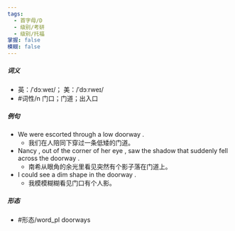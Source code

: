 ```yaml
---
tags:
  - 首字母/D
  - 级别/考研
  - 级别/托福
掌握: false
模糊: false
---
```

##### 词义
- 英：/ˈdɔːweɪ/； 美：/ˈdɔːrweɪ/
- #词性/n  门口；门道；出入口
##### 例句
- We were escorted through a low doorway .
	- 我们在人陪同下穿过一条低矮的门道。
- Nancy , out of the corner of her eye , saw the shadow that suddenly fell across the doorway .
	- 南希从眼角的余光里看见突然有个影子落在门道上。
- I could see a dim shape in the doorway .
	- 我模模糊糊看见门口有个人影。
##### 形态
- #形态/word_pl doorways
